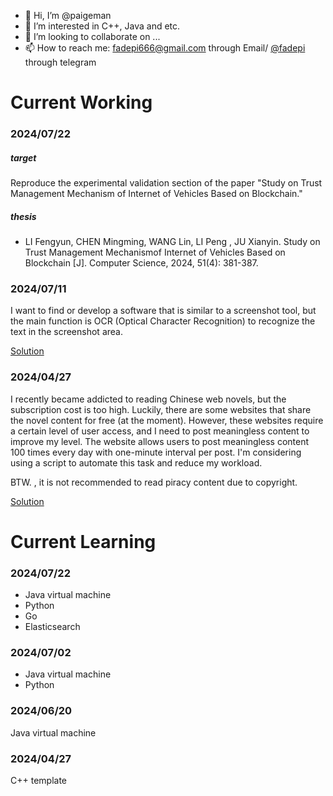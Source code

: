 - 👋 Hi, I’m @paigeman
- 👀 I’m interested in C++, Java and etc.
- 💞️ I’m looking to collaborate on ...
- 📫 How to reach me: fadepi666@gmail.com through Email/ [@fadepi](https://t.me/fadepi) through telegram

# Current Working

### 2024/07/22

##### target

Reproduce the experimental validation section of the paper "Study on Trust Management Mechanism of Internet of Vehicles Based on Blockchain."

##### thesis

* LI Fengyun, CHEN Mingming, WANG Lin, LI Peng , JU Xianyin. Study on Trust Management Mechanismof Internet of Vehicles Based on Blockchain [J]. Computer Science, 2024, 51(4): 381-387.


### 2024/07/11

I want to find or develop a software that is similar to a screenshot tool, but the main function is OCR (Optical Character Recognition) to recognize the text in the screenshot area.

[Solution](https://github.com/users/paigeman/projects/2?pane=issue&itemId=68983149)

### 2024/04/27

I recently became addicted to reading Chinese web novels, but the subscription cost is too high. Luckily, there are some websites that share the novel content for free (at the moment). However, these websites require a certain level of user access, and I need to post meaningless content to improve my level. The website allows users to post meaningless content 100 times every day with one-minute interval per post. I'm considering using a script to automate this task and reduce my workload.

BTW. , it is not recommended to read piracy content due to copyright.

[Solution](https://github.com/paigeman/scripts/tree/main/jietiandi)

# Current Learning

### 2024/07/22

- Java virtual machine
- Python
- Go
- Elasticsearch

### 2024/07/02

- Java virtual machine
- Python

### 2024/06/20

Java virtual machine

### 2024/04/27

C++ template

<!---
paigeman/paigeman is a ✨ special ✨ repository because its `README.md` (this file) appears on your GitHub profile.
You can click the Preview link to take a look at your changes.
--->
